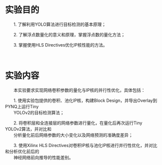 # 实验目的

&emsp;&emsp;1. 了解利用YOLO算法进行目标检测的基本原理；

&emsp;&emsp;2. 了解浮点数量化的意义和原理，掌握浮点数的量化方法；

&emsp;&emsp;3. 掌握使用HLS Directives优化IP核性能的方法。

&emsp;&emsp;

# 实验内容

&emsp;&emsp;本实验要求实现网络卷积参数的量化与IP核的并行性优化，具体包括：

&emsp;&emsp;1. 使用实验包提供的卷积、池化IP核，构建Block Design，并导出Overlay到PYNQ上运行Tiny  
&emsp;&emsp;YOLOv2的目标检测算法；

&emsp;&emsp;2. 将卷积层和全连接层的网络参数进行量化，在量化后再次运行Tiny YOLOv2算法，并对比和  
&emsp;&emsp;分析量化前后网络参数的大小变化以及网络预测的准确度差异；

&emsp;&emsp;3. 使用Xilinx HLS Directives对卷积IP核与池化IP核进行并行性优化，并对比和分析优化前后的  
&emsp;&emsp;神经网络前向推导的性能差别。
